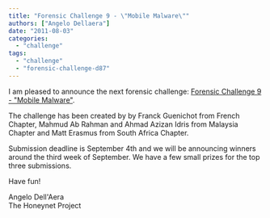 ```yaml
---
title: "Forensic Challenge 9 - \"Mobile Malware\""
authors: ["Angelo Dellaera"]
date: "2011-08-03"
categories: 
  - "challenge"
tags: 
  - "challenge"
  - "forensic-challenge-d87"
---
```


I am pleased to announce the next forensic challenge: [Forensic Challenge 9 - "Mobile Malware"](https://www.honeynet.org/node/751).  
  
The challenge has been created by by Franck Guenichot from French Chapter, Mahmud Ab Rahman and Ahmad Azizan Idris from Malaysia Chapter and Matt Erasmus from South Africa Chapter.  
  
Submission deadline is September 4th and we will be announcing winners around the third week of September. We have a few small prizes for the top three submissions.  
  
Have fun!  
  
Angelo Dell'Aera  
The Honeynet Project
